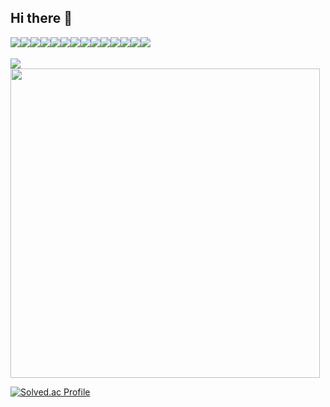 ## Hi there 👋

<div style="display:flex; flex-direction:row;">
  <img src="https://img.shields.io/badge/java-007396?style=for-the-badge&logo=OpenJDK&logoColor=white">
  <img src="https://img.shields.io/badge/Kotlin-7F52FF?style=for-the-badge&logo=Kotlin&logoColor=white"/>
  <img src="https://img.shields.io/badge/Spring%20Boot-6DB33F?style=for-the-badge&logo=Spring%20Boot&logoColor=white"> 
  <img src="https://img.shields.io/badge/python-3776AB?style=for-the-badge&logo=python&logoColor=white">
  <img src="https://img.shields.io/badge/flask-000000?style=for-the-badge&logo=python&logoColor=white">
  <img src="https://img.shields.io/badge/javascript-F7DF1E.svg?style=for-the-badge&logo=javascript&logoColor=20232a" />
  <img src="https://img.shields.io/badge/node.js-339933?style=for-the-badge&logo=Node.js&logoColor=white"/>
  <br>
  <img src="https://img.shields.io/badge/mysql-4479A1?style=for-the-badge&logo=mysql&logoColor=white">
  <img src="https://img.shields.io/badge/mariaDB-003545?style=for-the-badge&logo=mariaDB&logoColor=white"/>
  <img src="https://img.shields.io/badge/postgresql-4169E1?style=for-the-badge&logo=postgresql&logoColor=white"/>
  <img src="https://img.shields.io/badge/MongoDB-%234ea94b.svg?style=for-the-badge&logo=mongodb&logoColor=white"/>
  <img src="https://img.shields.io/badge/redis-%23DD0031.svg?style=for-the-badge&logo=redis&logoColor=white"/>
  <img src="https://img.shields.io/badge/aws-232F3E?style=for-the-badge&logo=amazonaws&logoColor=white"/>
  <img src="https://img.shields.io/badge/Docker-2496ED?style=for-the-badge&logo=Docker&logoColor=white"/>
</div>
<br>
<div>
  <img src="https://github-readme-stats.vercel.app/api/top-langs/?username=TaeGyeong115&layout=compact&theme=dracula">
  <img src="https://github-readme-stats.vercel.app/api?username=TaeGyeong115&hide=stars,contribs&count_private=true&layout=compact&theme=dracula" width="495">
</div>


[![Solved.ac Profile](http://mazassumnida.wtf/api/v2/generate_badge?boj=taylor115)](https://solved.ac/taylor115/)
